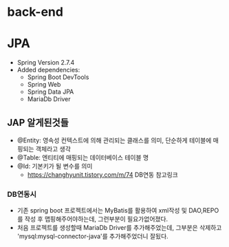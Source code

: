 # back-end
# JPA

* Spring Version 2.7.4
* Added dependencies:
  * Spring Boot DevTools
  * Spring Web
  * Spring Data JPA
  * MariaDb Driver

## JAP 알게된것들
  * @Entity: 영속성 컨텍스트에 의해 관리되는 클래스를 의미, 단순하게 테이블에 매핑되는 객체라고 생각
  * @Table: 엔티티에 매핑되는 데이터베이스 테이블 명
  * @Id: 기본키가 될 변수를 의미
    * https://changhyunit.tistory.com/m/74 DB연동 참고링크 

### DB연동시
  *  기존 spring boot 프로젝트에서는 MyBatis를 활용하여 xml작성 및 DAO,REPO를 작성 후 맵핑해주어야하는데, 그런부분이 필요가없어졌다.
  * 처음 프로젝트를 생성할때 MariaDb Driver를 추가해주었는데, 그부분은 삭제하고 'mysql:mysql-connector-java'를 추가해주었더니 잘됬다.
   